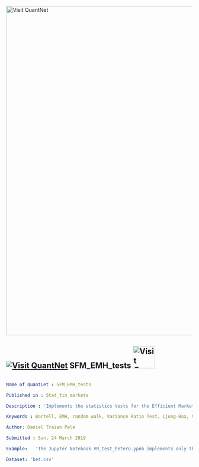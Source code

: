 [<img src="https://github.com/QuantLet/Styleguide-and-FAQ/blob/master/pictures/banner.png" width="888" alt="Visit QuantNet">](http://quantlet.de/)

## [<img src="https://github.com/QuantLet/Styleguide-and-FAQ/blob/master/pictures/qloqo.png" alt="Visit QuantNet">](http://quantlet.de/) **SFM_EMH_tests** [<img src="https://github.com/QuantLet/Styleguide-and-FAQ/blob/master/pictures/QN2.png" width="60" alt="Visit QuantNet 2.0">](http://quantlet.de/)

```yaml

Name of QuantLet : SFM_EMH_tests

Published in : Stat_fin_markets

Description : 'Implements the statistics tests for the Efficient Market Hypothesis: Bartell Test, Ljung-Box Test, Variance Ratio Test, Von-Newmann Test.'

Keywords : Bartell, EMH, random walk, Variance Ratio Test, Ljung-Box, Von-Newmann

Author: Daniel Traian Pele

Submitted : Sun, 24 March 2019

Example:   'The Jupyter Notebook VR_test_hetero.ypnb implements only the Variance Ratio Test. The SAS program EMH_test.sas implements all the listed tests.'

Dataset: 'bet.csv'




```